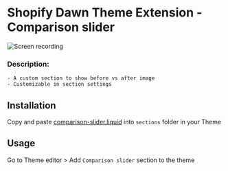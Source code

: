 # Shopify Dawn Theme Extension - Comparison slider

![Screen recording](./assets/comparison-slider.gif)

### Description:

    - A custom section to show before vs after image
    - Customizable in section settings

## Installation

Copy and paste [comparison-slider.liquid](./sections/comparison-slider.liquid/) into `sections` folder in your Theme

## Usage

Go to Theme editor > Add `Comparison slider` section to the theme
